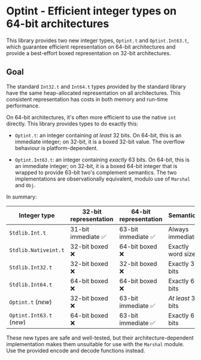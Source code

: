 Optint - Efficient integer types on 64-bit architectures
========================================================

This library provides two new integer types, `Optint.t` and `Optint.Int63.t`,
which guarantee efficient representation on 64-bit architectures and provide a
best-effort boxed representation on 32-bit architectures.

## Goal

The standard `Int32.t` and `Int64.t` types provided by the standard library have
the same heap-allocated representation on all architectures. This consistent
representation has costs in both memory and run-time performance.

On 64-bit architectures, it's often more efficient to use the native `int`
directly.
This library provides types to do exactly this: 

- `Optint.t`: an integer containing _at least_ 32 bits. On 64-bit, this is an
  immediate integer; on 32-bit, it is a boxed 32-bit value. The overflow
  behaviour is platform-dependent.

- `Optint.Int63.t`: an integer containing _exactly_ 63 bits. On 64-bit, this is
  an immediate integer; on 32-bit, it is a boxed 64-bit integer that is wrapped
  to provide 63-bit two's complement semantics. The two implementations are
  observationally equivalent, modulo use of `Marshal` and `Obj`.

In summary:

| Integer type         | 32-bit representation  | 64-bit representation  | Semantics          |
| --                   | --                  | --                  | --                 |
| `Stdlib.Int.t`       | 31-bit immediate ✅ | 63-bit immediate ✅ | Always immediate   |
| `Stdlib.Nativeint.t` | 32-bit boxed ❌     | 64-bit boxed ❌     | Exactly word size  |
| `Stdlib.Int32.t`     | 32-bit boxed ❌     | 32-bit boxed ❌     | Exactly 32 bits    |
| `Stdlib.Int64.t`     | 64-bit boxed ❌     | 64-bit boxed ❌     | Exactly 64 bits    |
| `Optint.t` (_new_)   | 32-bit boxed ❌     | 63-bit immediate ✅ | _At least_ 32 bits |
| `Optint.Int63.t` (_new_) | 64-bit boxed ❌     | 63-bit immediate ✅ | Exactly 63 bits    |

These new types are safe and well-tested, but their architecture-dependent
implementation makes them unsuitable for use with the `Marshal` module. Use the
provided encode and decode functions instead.
